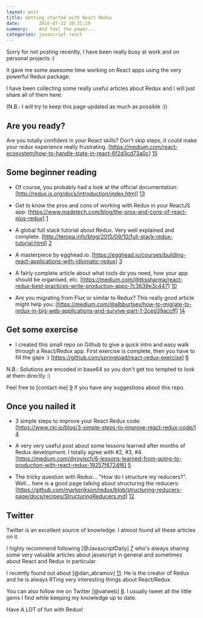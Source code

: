 ```yaml
---
layout: post
title: Getting started with React Redux
date:       2016-07-22 10:31:19
summary:    And feel the power...
categories: javascript react
---
```


Sorry for not posting recently, I have been really busy at work and on personal projects :)

It gave me some awesome time working on React apps using the very powerful Redux package.

I have been collecting some really useful articles about Redux and I will just share all of them here:

(N.B.: I will try to keep this page updated as much as possible :))

## Are you ready?

Are you totally confident in your React skills? Don't skip steps, it could make your redux experience really frustrating. [https://medium.com/react-ecosystem/how-to-handle-state-in-react-6f2d3cd73a0c] [15]

## Some beginner reading

- Of course, you probably had a look at the official documentation: [http://redux.js.org/docs/introduction/index.html] [13]

- Get to know the pros and cons of working with Redux in your ReactJS app: [https://www.madetech.com/blog/the-pros-and-cons-of-react-plus-redux] [1]

- A global full stack tutorial about Redux. Very well explained and complete. [http://teropa.info/blog/2015/09/10/full-stack-redux-tutorial.html] [2]

- A masterpiece by egghead.io: [https://egghead.io/courses/building-react-applications-with-idiomatic-redux] [3]

- A fairly complete article about what tools do you need, how your app should be organised, etc. 
[https://medium.com/@tkssharma/react-redux-best-practices-write-production-apps-7c3639e3c447] [10]

- Are you migrating from Flux or similar to Redux? This really good article might help you: [https://medium.com/@albburtsev/how-to-migrate-to-redux-in-big-web-applications-and-survive-part-1-2ced39accff] [14]

## Get some exercise

- I created this small repo on Github to give a quick intro and easy walk through a React/Redux app. First exercise is complete, then you have to fill the gaps :) [https://github.com/springload/react-redux-exercise] [6]

N.B.: Solutions are encoded in base64 so you don't get too tempted to look at them directly :)

Feel free to [contact me] [9] if you have any suggestions about this repo.

## Once you nailed it

- 3 simple steps to improve your React Redux code: [https://www.ckl.io/blog/3-simple-steps-to-improve-react-redux-code/] [4]

- A very very useful post about some lessons learned after months of Redux development. I totally agree with #2, #3, #4. 
[https://medium.com/@royisch/6-lessons-learned-from-going-to-production-with-react-redux-19257f6724f6] [5]

- The tricky question with Redux... "How do I structure my reducers?". Well... here is a good page talking about structuring the reducers: [https://github.com/markerikson/redux/blob/structuring-reducers-page/docs/recipes/StructuringReducers.md] [12]

## Twitter

Twitter is an excellent source of knowledge. I almost found all these articles on it.

I highly recommend following [@JavascriptDaily] [7] who's always sharing some very valuable articles about javascript in general and sometimes about React and Redux in particular.

I recently found out about [@dan_abramov] [11]. He is the creator of Redux and he is always RTing very interesting things about React/Redux.

You can also follow me on Twitter [@vatweb] [8]. I usually tweet all the little gems I find while keeping my knowledge up to date.


Have A LOT of fun with Redux!


  [1]: https://www.madetech.com/blog/the-pros-and-cons-of-react-plus-redux
  [2]: http://teropa.info/blog/2015/09/10/full-stack-redux-tutorial.html
  [3]: https://egghead.io/courses/building-react-applications-with-idiomatic-redux
  [4]: https://www.ckl.io/blog/3-simple-steps-to-improve-react-redux-code/
  [5]: https://medium.com/@royisch/6-lessons-learned-from-going-to-production-with-react-redux-19257f6724f6#.gnhmgm12o
  [6]: https://github.com/springload/react-redux-exercise
  [7]: https://twitter.com/JavaScriptDaily
  [8]: https://twitter.com/vatweb
  [9]: http://vincentaudebert.github.io/contact/
  [10]: https://medium.com/@tkssharma/react-redux-best-practices-write-production-apps-7c3639e3c447
  [11]: https://twitter.com/dan_abramov
  [12]: https://github.com/markerikson/redux/blob/structuring-reducers-page/docs/recipes/StructuringReducers.md
  [13]: http://redux.js.org/docs/introduction/index.html
  [14]: https://medium.com/@albburtsev/how-to-migrate-to-redux-in-big-web-applications-and-survive-part-1-2ced39accff
  [15]: https://medium.com/react-ecosystem/how-to-handle-state-in-react-6f2d3cd73a0c
